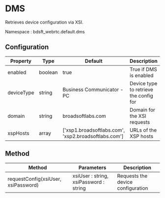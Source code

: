 # DMS

Retrieves device configuration via XSI.

Namespace : bdsft_webrtc.default.dms

## Configuration
<a name="configuration"></a>

Property                 |Type     |Default                                                              |Description
-------------------------|---------|---------------------------------------------------------------------|------------------------------------------------------------
enabled                  |boolean  |true                                                                 |True if DMS is enabled
deviceType        		|string  |Business Communicator - PC                    						|Device type to retrieve the config for
domain        			|string  |broadsoftlabs.com 								                   |Domain for the XSI requests
xspHosts        		|array  |['xsp1.broadsoftlabs.com', 'xsp2.broadsoftlabs.com']                    |URLs of the XSP hosts


## Method
<a name="method"></a>

Method   |Parameters  |Description
---------|------------|-----------------------------
requestConfig(xsiUser, xsiPassword)  | xsiUser : string, xsiPassword : string            |Requests the device configuration
